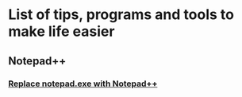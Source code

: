 # List of tips, programs and tools to make life easier

## Notepad++

### [Replace notepad.exe with Notepad++](https://www.binaryfortress.com/NotepadReplacer/Download/)

